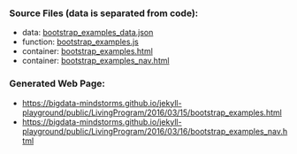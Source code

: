 ### Source Files (data is separated from code):
* data: [bootstrap_examples_data.json](https://github.com/bigdata-mindstorms/jekyll-playground/blob/gh-pages/public/LivingProgram/2016/03/15/bootstrap_examples_data.json)
* function: [bootstrap_examples.js](https://github.com/bigdata-mindstorms/jekyll-playground/blob/gh-pages/public/LivingProgram/2016/03/15/bootstrap_examples.js)
* container: [bootstrap_examples.html](https://github.com/bigdata-mindstorms/jekyll-playground/blob/gh-pages/public/LivingProgram/2016/03/15/bootstrap_examples.html)
* container: [bootstrap_examples_nav.html](https://github.com/bigdata-mindstorms/jekyll-playground/blob/gh-pages/public/LivingProgram/2016/03/16/bootstrap_examples_nav.html)

### Generated Web Page:
* https://bigdata-mindstorms.github.io/jekyll-playground/public/LivingProgram/2016/03/15/bootstrap_examples.html
* https://bigdata-mindstorms.github.io/jekyll-playground/public/LivingProgram/2016/03/16/bootstrap_examples_nav.html
